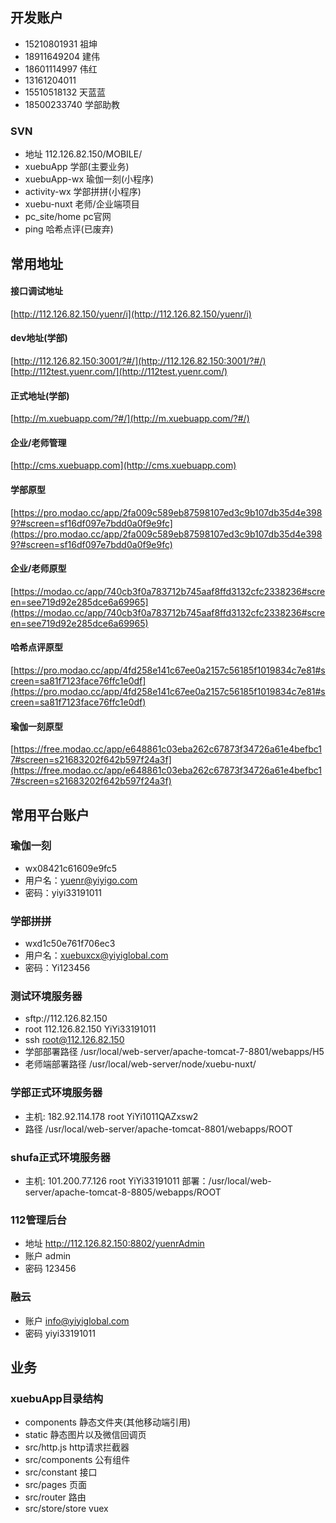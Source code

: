 ## 开发账户

- 15210801931 祖坤
- 18911649204 建伟
- 18601114997  伟红
- 13161204011
- 15510518132  天蓝蓝
- 18500233740 学部助教
### SVN
- 地址 112.126.82.150/MOBILE/
- xuebuApp      学部(主要业务)
- xuebuApp-wx   瑜伽一刻(小程序)
- activity-wx   学部拼拼(小程序)
- xuebu-nuxt    老师/企业端项目
- pc_site/home  pc官网
- ping          哈希点评(已废弃)
## 常用地址
#### 接口调试地址
[http://112.126.82.150/yuenr/i](http://112.126.82.150/yuenr/i)
#### dev地址(学部)
[http://112.126.82.150:3001/?#/](http://112.126.82.150:3001/?#/)<br/>
[http://112test.yuenr.com/](http://112test.yuenr.com/)
#### 正式地址(学部)
[http://m.xuebuapp.com/?#/](http://m.xuebuapp.com/?#/)
#### 企业/老师管理
[http://cms.xuebuapp.com](http://cms.xuebuapp.com)
#### 学部原型
[https://pro.modao.cc/app/2fa009c589eb87598107ed3c9b107db35d4e3989?#screen=sf16df097e7bdd0a0f9e9fc](https://pro.modao.cc/app/2fa009c589eb87598107ed3c9b107db35d4e3989?#screen=sf16df097e7bdd0a0f9e9fc)
#### 企业/老师原型
[https://modao.cc/app/740cb3f0a783712b745aaf8ffd3132cfc2338236#screen=see719d92e285dce6a69965](https://modao.cc/app/740cb3f0a783712b745aaf8ffd3132cfc2338236#screen=see719d92e285dce6a69965)
#### 哈希点评原型
[https://pro.modao.cc/app/4fd258e141c67ee0a2157c56185f1019834c7e81#screen=sa81f7123face76ffc1e0df](https://pro.modao.cc/app/4fd258e141c67ee0a2157c56185f1019834c7e81#screen=sa81f7123face76ffc1e0df)
#### 瑜伽一刻原型
[https://free.modao.cc/app/e648861c03eba262c67873f34726a61e4befbc17#screen=s21683202f642b597f24a3f](https://free.modao.cc/app/e648861c03eba262c67873f34726a61e4befbc17#screen=s21683202f642b597f24a3f)
## 常用平台账户
### 瑜伽一刻
- wx08421c61609e9fc5
- 用户名：yuenr@yiyigo.com
- 密码：yiyi33191011

### 学部拼拼
- wxd1c50e761f706ec3
- 用户名：xuebuxcx@yiyiglobal.com 
- 密码：Yi123456

### 测试环境服务器
- sftp://112.126.82.150
- root 112.126.82.150 YiYi33191011
- ssh root@112.126.82.150
- 学部部署路径  /usr/local/web-server/apache-tomcat-7-8801/webapps/H5
- 老师端部署路径 
 /usr/local/web-server/node/xuebu-nuxt/

### 学部正式环境服务器
- 主机: 182.92.114.178 root  YiYi1011QAZxsw2
- 路径  /usr/local/web-server/apache-tomcat-8801/webapps/ROOT

### shufa正式环境服务器
- 主机: 101.200.77.126 root  YiYi33191011
部署：/usr/local/web-server/apache-tomcat-8-8805/webapps/ROOT


### 112管理后台
- 地址 http://112.126.82.150:8802/yuenrAdmin
- 账户 admin
- 密码 123456

### 融云
- 账户 info@yiyiglobal.com
- 密码 yiyi33191011
## 业务
### xuebuApp目录结构
- components 静态文件夹(其他移动端引用)
- static  静态图片以及微信回调页
- src/http.js http请求拦截器
- src/components 公有组件
- src/constant 接口
- src/pages 页面
- src/router 路由
- src/store/store vuex
